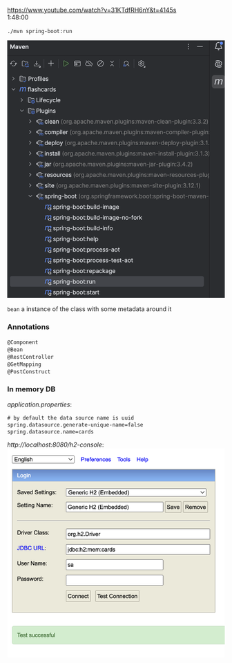 https://www.youtube.com/watch?v=31KTdfRH6nY&t=4145s  
1:48:00

`./mvn spring-boot:run`


![pic1.jpeg](resources/pic1.jpeg)

`bean` a instance of the class with some metadata around it

### Annotations
`@Component`  
`@Bean`  
`@RestController`  
`@GetMapping`  
`@PostConstruct`

### In memory DB
_application.properties_:
```
# by default the data source name is uuid
spring.datasource.generate-unique-name=false
spring.datasource.name=cards
```
_http://localhost:8080/h2-console_:
![pic2.jpeg](resources/pic2.jpeg)